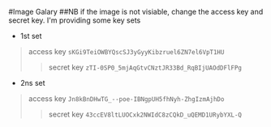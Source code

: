#Image Galary
##NB
if the image is not visiable, change the access key and secret key.
I'm providing some key sets

- 1st set 
 > access key `sKGi9TeiOWBYQscSJ3yGyyKibzruel6ZN7el6VpT1HU`
 >> secret key `zTI-0SP0_5mjAqGtvCNztJR33Bd_RqBIjUAOdDFlFPg`
- 2ns set
> access key `Jn8kBnDHwTG_--poe-IBNgpUH5fhNyh-ZhgIzmAjhDo`
>> secret key `43ccEV8ltLUOCxk2NWIdC8zCQkD_uQEMD1URybYXL-Q`